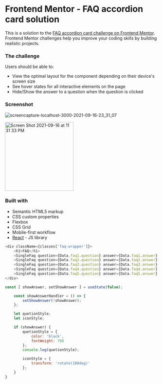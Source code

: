 # Frontend Mentor - FAQ accordion card solution

This is a solution to the [FAQ accordion card challenge on Frontend Mentor](https://www.frontendmentor.io/challenges/faq-accordion-card-XlyjD0Oam). Frontend Mentor challenges help you improve your coding skills by building realistic projects.


### The challenge

Users should be able to:

- View the optimal layout for the component depending on their device's screen size
- See hover states for all interactive elements on the page
- Hide/Show the answer to a question when the question is clicked

### Screenshot

![screencapture-localhost-3000-2021-09-16-23_31_07](https://user-images.githubusercontent.com/73934231/133719984-0bfe1719-a2ff-4725-b8d7-50ec29b6d3fb.png)


<img width="225" alt="Screen Shot 2021-09-16 at 11 31 33 PM" src="https://user-images.githubusercontent.com/73934231/133719886-ec621d40-1767-40b2-bd17-d340f003242d.png">



### Built with

- Semantic HTML5 markup
- CSS custom properties
- Flexbox
- CSS Grid
- Mobile-first workflow
- [React](https://reactjs.org/) - JS library




```js
<div className={classes['faq-wrapper']}>
	<h1>FAQ</h1>
	<SingleFaq question={Data.faq1.question} answer={Data.faq1.answer} />
	<SingleFaq question={Data.faq2.question} answer={Data.faq2.answer} />
	<SingleFaq question={Data.faq3.question} answer={Data.faq3.answer} />
	<SingleFaq question={Data.faq4.question} answer={Data.faq4.answer} />
	<SingleFaq question={Data.faq5.question} answer={Data.faq5.answer} />
</div>
```

```js
const [ showAnswer, setShowAnswer ] = useState(false);

	const showAnswerHandler = () => {
		setShowAnswer(!showAnswer);
	};

	let quetionStyle;
	let iconStyle;

	if (showAnswer) {
		quetionStyle = {
			color: 'black',
			fontWeight: 700
		};
		console.log(quetionStyle);

		iconStyle = {
			transform: 'rotate(180deg)'
		};
	}
}
```
